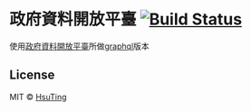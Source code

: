 # 政府資料開放平臺  [![Build Status][travis-image]][travis-url]
使用[政府資料開放平臺](http://data.gov.tw/)所做[graphql](https://open-data-tw.herokuapp.com/)版本

## License
MIT © [HsuTing](http://hsuting.com)

[travis-image]: https://travis-ci.org/HsuTing/open-data.svg?branch=master
[travis-url]: https://travis-ci.org/HsuTing/open-data
